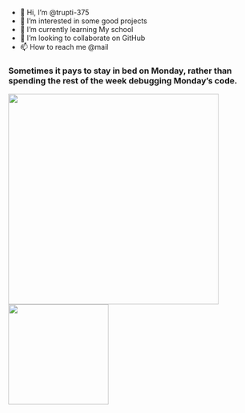 - 👋 Hi, I’m @trupti-375
- 👀 I’m interested in some good projects
- 🌱 I’m currently learning My school
- 💞️ I’m looking to collaborate on GitHub
- 📫 How to reach me @mail

<h3> Sometimes it pays to stay in bed on Monday, rather than spending the rest of the week debugging Monday’s code.</h3>
<p><img src="https://media.giphy.com/media/paTz7UZbPfTZFRYnnB/giphy.gif" width="420"><img src="https://media.giphy.com/media/kH1DBkPNyZPOk0BxrM/giphy.gif"  width="200"></p>


